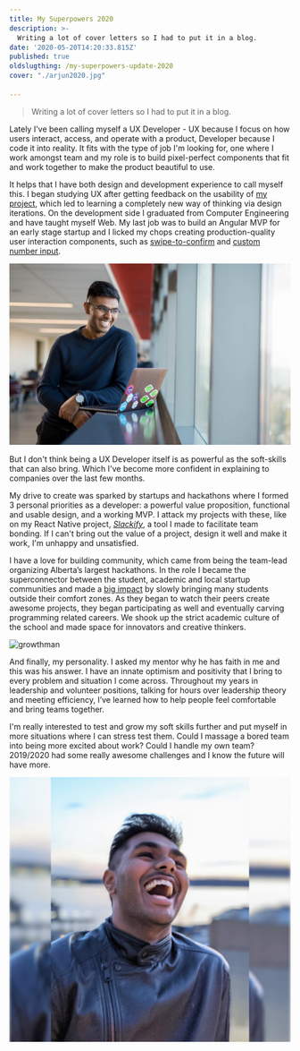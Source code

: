 ```yaml
---
title: My Superpowers 2020
description: >-
  Writing a lot of cover letters so I had to put it in a blog.
date: '2020-05-20T14:20:33.815Z'
published: true
oldslugthing: /my-superpowers-update-2020
cover: "./arjun2020.jpg"

---
```


> Writing a lot of cover letters so I had to put it in a blog.

Lately I've been calling myself a UX Developer - UX because I focus on how users interact, access, and operate with a product, Developer because I code it into reality. It fits with the type of job I'm looking for, one where I work amongst team and my role is to build pixel-perfect components that fit and work together to make the product beautiful to use.

It helps that I have both design and development experience to call myself this. I began studying UX after getting feedback on the usability of [my project](http://connectfour275.herokuapp.com/), which led to learning a completely new way of thinking via design iterations. On the development side I graduated from Computer Engineering and have taught myself Web. My last job was to build an Angular MVP for an early stage startup and I licked my chops creating production-quality user interaction components, such as [swipe-to-confirm](https://www.arjunkalburgi.com/writing/creating-a-swipe-to-confirm-component/) and [custom number input](https://www.arjunkalburgi.com/writing/custom-input-behaviour-for-numbers/).

![Arjun, the UX Developer](./Uxdev.jpg)

But I don't think being a UX Developer itself is as powerful as the soft-skills that can also bring. Which I've become more confident in explaining to companies over the last few months. 

My drive to create was sparked by startups and hackathons where I formed 3 personal priorities as a developer: a powerful value proposition, functional and usable design, and a working MVP. I attack my projects with these, like on my React Native project, [*Slackify*](https://www.arjunkalburgi.com/writing/redesigning-slackify-an-easy-custom-emoji-solution-for-slack/), a tool I made to facilitate team bonding. If I can't bring out the value of a project, design it well and make it work, I'm unhappy and unsatisfied.

I have a love for building community, which came from being the team-lead organizing Alberta’s largest hackathons. In the role I became the superconnector between the student, academic and local startup communities and made a [big impact](https://www.arjunkalburgi.com/writing/growth-hack-ed/) by slowly bringing many students outside their comfort zones. As they began to watch their peers create awesome projects, they began participating as well and eventually carving programming related careers. We shook up the strict academic culture of the school and made space for innovators and creative thinkers.

![growthman](https://cdn-images-1.medium.com/max/800/1*Bjt2NwoxVm5Y1RzdXhfTvw.png)

And finally, my personality. I asked my mentor why he has faith in me and this was his answer. I have an innate optimism and positivity that I bring to every problem and situation I come across. Throughout my years in leadership and volunteer positions, talking for hours over leadership theory and meeting efficiency, I’ve learned how to help people feel comfortable and bring teams together. 

I'm really interested to test and grow my soft skills further and put myself in more situations where I can stress test them. Could I massage a bored team into being more excited about work? Could I handle my own team? 2019/2020 had some really awesome challenges and I know the future will have more.

![arjun2020](./arjun2020.jpg)